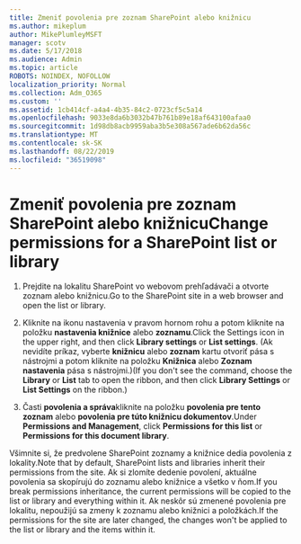 ```yaml
---
title: Zmeniť povolenia pre zoznam SharePoint alebo knižnicu
ms.author: mikeplum
author: MikePlumleyMSFT
manager: scotv
ms.date: 5/17/2018
ms.audience: Admin
ms.topic: article
ROBOTS: NOINDEX, NOFOLLOW
localization_priority: Normal
ms.collection: Adm_O365
ms.custom: ''
ms.assetid: 1cb414cf-a4a4-4b35-84c2-0723cf5c5a14
ms.openlocfilehash: 9033e8da6b3032b47b761b89e18af643100afaa0
ms.sourcegitcommit: 1d98db8acb9959aba3b5e308a567ade6b62da56c
ms.translationtype: MT
ms.contentlocale: sk-SK
ms.lasthandoff: 08/22/2019
ms.locfileid: "36519098"
---
```

# <a name="change-permissions-for-a-sharepoint-list-or-library"></a><span data-ttu-id="ee6b6-102">Zmeniť povolenia pre zoznam SharePoint alebo knižnicu</span><span class="sxs-lookup"><span data-stu-id="ee6b6-102">Change permissions for a SharePoint list or library</span></span>

1. <span data-ttu-id="ee6b6-103">Prejdite na lokalitu SharePoint vo webovom prehľadávači a otvorte zoznam alebo knižnicu.</span><span class="sxs-lookup"><span data-stu-id="ee6b6-103">Go to the SharePoint site in a web browser and open the list or library.</span></span>
    
2. <span data-ttu-id="ee6b6-104">Kliknite na ikonu nastavenia v pravom hornom rohu a potom kliknite na položku **nastavenia knižnice** alebo **zoznamu**.</span><span class="sxs-lookup"><span data-stu-id="ee6b6-104">Click the Settings icon in the upper right, and then click **Library settings** or **List settings**.</span></span> <span data-ttu-id="ee6b6-105">(Ak nevidíte príkaz, vyberte **knižnicu** alebo **zoznam** kartu otvoriť pása s nástrojmi a potom kliknite na položku **Knižnica** alebo **Zoznam nastavenia** pása s nástrojmi.)</span><span class="sxs-lookup"><span data-stu-id="ee6b6-105">(If you don't see the command, choose the **Library** or **List** tab to open the ribbon, and then click **Library Settings** or **List Settings** on the ribbon.)</span></span> 
    
3. <span data-ttu-id="ee6b6-106">Časti **povolenia a správa**kliknite na položku **povolenia pre tento zoznam** alebo **povolenia pre túto knižnicu dokumentov**.</span><span class="sxs-lookup"><span data-stu-id="ee6b6-106">Under **Permissions and Management**, click **Permissions for this list** or **Permissions for this document library**.</span></span>
    
<span data-ttu-id="ee6b6-107">Všimnite si, že predvolene SharePoint zoznamy a knižnice dedia povolenia z lokality.</span><span class="sxs-lookup"><span data-stu-id="ee6b6-107">Note that by default, SharePoint lists and libraries inherit their permissions from the site.</span></span> <span data-ttu-id="ee6b6-108">Ak si zlomíte dedenie povolení, aktuálne povolenia sa skopírujú do zoznamu alebo knižnice a všetko v ňom.</span><span class="sxs-lookup"><span data-stu-id="ee6b6-108">If you break permissions inheritance, the current permissions will be copied to the list or library and everything within it.</span></span> <span data-ttu-id="ee6b6-109">Ak neskôr sú zmenené povolenia pre lokalitu, nepoužijú sa zmeny k zoznamu alebo knižnici a položkách.</span><span class="sxs-lookup"><span data-stu-id="ee6b6-109">If the permissions for the site are later changed, the changes won't be applied to the list or library and the items within it.</span></span>
  

